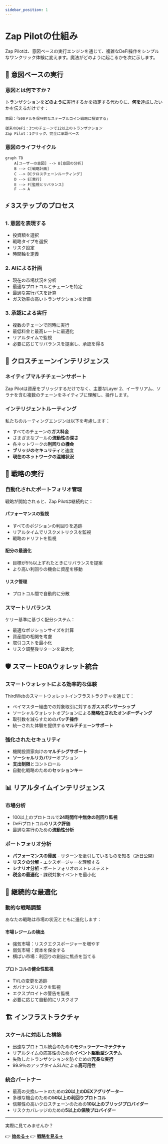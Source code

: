 ```yaml
---
sidebar_position: 1
---
```


# Zap Pilotの仕組み

Zap
Pilotは、意図ベースの実行エンジンを通じて、複雑なDeFi操作をシンプルなワンクリック体験に変えます。魔法がどのように起こるかを次に示します。

## 🧠 意図ベースの実行

### 意図とは何ですか？

トランザクションを**どのように**実行するかを指定する代わりに、**何を**達成したいかを伝えるだけです：

```
意図：「500ドルを保守的なステーブルコイン戦略に投資する」

従来のDeFi：3つのチェーンで12以上のトランザクション
Zap Pilot：1クリック、完全に承認ベース
```

### 意図のライフサイクル

```mermaid
graph TD
    A[ユーザーの意図] --> B[意図の分析]
    B --> C[戦略計画]
    C --> D[クロスチェーンルーティング]
    D --> E[実行]
    E --> F[監視とリバランス]
    F --> A
```

## ⚡ 3ステップのプロセス

### 1. **意図を表現する**

- 投資額を選択
- 戦略タイプを選択
- リスク設定
- 時間軸を定義

### 2. **AIによる計画**

- 現在の市場状況を分析
- 最適なプロトコルとチェーンを特定
- 最適な実行パスを計算
- ガス効率の高いトランザクションを計画

### 3. **承認による実行**

- 複数のチェーンで同時に実行
- 最低料金と最高レートに最適化
- リアルタイムで監視
- 必要に応じてリバランスを提案し、承認を得る

## 🔗 クロスチェーンインテリジェンス

### ネイティブマルチチェーンサポート

Zap Pilotは資産をブリッジするだけでなく、主要なLayer
2、イーサリアム、ソラナを含む複数のチェーンをネイティブに理解し、操作します。

### インテリジェントルーティング

私たちのルーティングエンジンは以下を考慮します：

- すべてのチェーンの**ガス料金**
- さまざまなプールの**流動性の深さ**
- 各ネットワークの**利回りの機会**
- **ブリッジのセキュリティ**と速度
- **現在のネットワークの混雑状況**

## 🎯 戦略の実行

### 自動化されたポートフォリオ管理

戦略が開始されると、Zap Pilotは継続的に：

#### **パフォーマンスの監視**

- すべてのポジションの利回りを追跡
- リアルタイムでリスクメトリクスを監視
- 戦略のドリフトを監視

#### **配分の最適化**

- 目標が5％以上ずれたときにリバランスを提案
- より高い利回りの機会に資産を移動

#### **リスク管理**

- プロトコル間で自動的に分散

### スマートリバランス

ケリー基準に基づく配分システム：

- 最適なポジションサイズを計算
- 資産間の相関を考慮
- 取引コストを最小化
- リスク調整後リターンを最大化

## 🛡️ スマートEOAウォレット統合

### スマートウォレットによる効率的な体験

ThirdWebのスマートウォレットインフラストラクチャを通じて：

- ペイマスター経由での対象取引に対する**ガススポンサーシップ**
- ソーシャルウォレットオプションによる**簡略化されたオンボーディング**
- 取引数を減らすための**バッチ操作**
- 統一された体験を提供する**マルチチェーンサポート**

### 強化されたセキュリティ

- 機関投資家向けの**マルチシグサポート**
- **ソーシャルリカバリー**オプション
- **支出制限**とコントロール
- 自動化戦略のための**セッションキー**

## 📊 リアルタイムインテリジェンス

### 市場分析

- 100以上のプロトコルで**24時間年中無休の利回り監視**
- DeFiプロトコルの**リスク評価**
- 最適な実行のための**流動性分析**

### ポートフォリオ分析

- **パフォーマンスの帰属** - リターンを牽引しているものを知る（近日公開）
- **リスクの分解** - エクスポージャーを理解する
- **シナリオ分析** - ポートフォリオのストレステスト
- **税金の最適化** - 課税対象イベントを最小化

## 🔄 継続的な最適化

### 動的な戦略調整

あなたの戦略は市場の状況とともに進化します：

#### **市場レジームの検出**

- 強気市場：リスクエクスポージャーを増やす
- 弱気市場：資本を保全する
- 横ばい市場：利回りの創出に焦点を当てる

#### **プロトコルの健全性監視**

- TVLの変更を追跡
- ガバナンスリスクを監視
- エクスプロイトの警告を監視
- 必要に応じて自動的にリスクオフ

## 🏗️ インフラストラクチャ

### スケールに対応した構築

- 迅速なプロトコル統合のための**モジュラーアーキテクチャ**
- リアルタイムの応答性のための**イベント駆動型システム**
- 失敗したトランザクションを防ぐための**冗長な実行**
- 99.9％のアップタイムSLAによる**高可用性**

### 統合パートナー

- 最高の交換レートのための**20以上のDEXアグリゲーター**
- 多様な機会のための**50以上の利回りプロトコル**
- 信頼性の高いクロスチェーンのための**10以上のブリッジプロバイダー**
- リスクカバレッジのための**5以上の保険プロバイダー**

---

実際に見てみませんか？

👉 **[始める→](../getting-started)** 👉 **[戦略を見る→](../strategies)**
